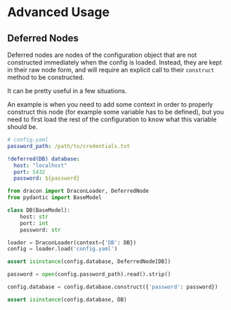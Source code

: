 # Advanced Usage

## Deferred Nodes

Deferred nodes are nodes of the configuration object that are not constructed immediately when the config is loaded. Instead, they are kept in their raw node form, and will require an explicit call to their `construct` method to be constructed.

It can be pretty useful in a few situations.

An example is when you need to add some context in order to properly construct this node (for example some variable has to be defined), but you need to first load the rest of the configuration to know what this variable should be.

```yaml
# config.yaml
password_path: /path/to/credentials.txt

!deferred(DB) database:
  host: "localhost"
  port: 5432
  password: ${password}
```

```python
from dracon import DraconLoader, DeferredNode
from pydantic import BaseModel

class DB(BaseModel):
    host: str
    port: int
    password: str

loader = DraconLoader(context={'DB': DB})
config = loader.load('config.yaml')

assert isinstance(config.database, DeferredNode[DB])

password = open(config.password_path).read().strip()

config.database = config.database.construct({'password': password})

assert isinstance(config.database, DB)
```
